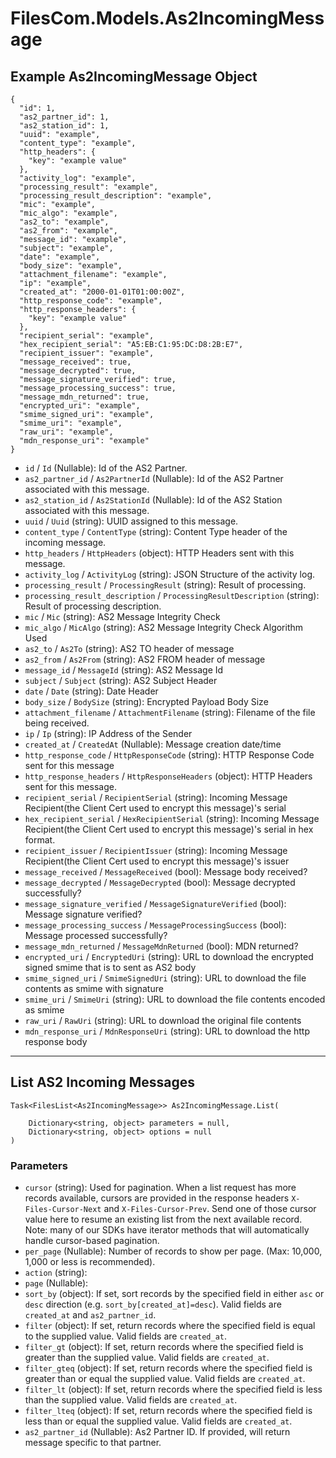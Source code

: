 # FilesCom.Models.As2IncomingMessage

## Example As2IncomingMessage Object

```
{
  "id": 1,
  "as2_partner_id": 1,
  "as2_station_id": 1,
  "uuid": "example",
  "content_type": "example",
  "http_headers": {
    "key": "example value"
  },
  "activity_log": "example",
  "processing_result": "example",
  "processing_result_description": "example",
  "mic": "example",
  "mic_algo": "example",
  "as2_to": "example",
  "as2_from": "example",
  "message_id": "example",
  "subject": "example",
  "date": "example",
  "body_size": "example",
  "attachment_filename": "example",
  "ip": "example",
  "created_at": "2000-01-01T01:00:00Z",
  "http_response_code": "example",
  "http_response_headers": {
    "key": "example value"
  },
  "recipient_serial": "example",
  "hex_recipient_serial": "A5:EB:C1:95:DC:D8:2B:E7",
  "recipient_issuer": "example",
  "message_received": true,
  "message_decrypted": true,
  "message_signature_verified": true,
  "message_processing_success": true,
  "message_mdn_returned": true,
  "encrypted_uri": "example",
  "smime_signed_uri": "example",
  "smime_uri": "example",
  "raw_uri": "example",
  "mdn_response_uri": "example"
}
```

* `id` / `Id`  (Nullable<Int64>): Id of the AS2 Partner.
* `as2_partner_id` / `As2PartnerId`  (Nullable<Int64>): Id of the AS2 Partner associated with this message.
* `as2_station_id` / `As2StationId`  (Nullable<Int64>): Id of the AS2 Station associated with this message.
* `uuid` / `Uuid`  (string): UUID assigned to this message.
* `content_type` / `ContentType`  (string): Content Type header of the incoming message.
* `http_headers` / `HttpHeaders`  (object): HTTP Headers sent with this message.
* `activity_log` / `ActivityLog`  (string): JSON Structure of the activity log.
* `processing_result` / `ProcessingResult`  (string): Result of processing.
* `processing_result_description` / `ProcessingResultDescription`  (string): Result of processing description.
* `mic` / `Mic`  (string): AS2 Message Integrity Check
* `mic_algo` / `MicAlgo`  (string): AS2 Message Integrity Check Algorithm Used
* `as2_to` / `As2To`  (string): AS2 TO header of message
* `as2_from` / `As2From`  (string): AS2 FROM header of message
* `message_id` / `MessageId`  (string): AS2 Message Id
* `subject` / `Subject`  (string): AS2 Subject Header
* `date` / `Date`  (string): Date Header
* `body_size` / `BodySize`  (string): Encrypted Payload Body Size
* `attachment_filename` / `AttachmentFilename`  (string): Filename of the file being received.
* `ip` / `Ip`  (string): IP Address of the Sender
* `created_at` / `CreatedAt`  (Nullable<DateTime>): Message creation date/time
* `http_response_code` / `HttpResponseCode`  (string): HTTP Response Code sent for this message
* `http_response_headers` / `HttpResponseHeaders`  (object): HTTP Headers sent for this message.
* `recipient_serial` / `RecipientSerial`  (string): Incoming Message Recipient(the Client Cert used to encrypt this message)'s serial
* `hex_recipient_serial` / `HexRecipientSerial`  (string): Incoming Message Recipient(the Client Cert used to encrypt this message)'s serial in hex format.
* `recipient_issuer` / `RecipientIssuer`  (string): Incoming Message Recipient(the Client Cert used to encrypt this message)'s issuer
* `message_received` / `MessageReceived`  (bool): Message body received?
* `message_decrypted` / `MessageDecrypted`  (bool): Message decrypted successfully?
* `message_signature_verified` / `MessageSignatureVerified`  (bool): Message signature verified?
* `message_processing_success` / `MessageProcessingSuccess`  (bool): Message processed successfully?
* `message_mdn_returned` / `MessageMdnReturned`  (bool): MDN returned?
* `encrypted_uri` / `EncryptedUri`  (string): URL to download the encrypted signed smime that is to sent as AS2 body
* `smime_signed_uri` / `SmimeSignedUri`  (string): URL to download the file contents as smime with signature
* `smime_uri` / `SmimeUri`  (string): URL to download the file contents encoded as smime
* `raw_uri` / `RawUri`  (string): URL to download the original file contents
* `mdn_response_uri` / `MdnResponseUri`  (string): URL to download the http response body


---

## List AS2 Incoming Messages

```
Task<FilesList<As2IncomingMessage>> As2IncomingMessage.List(
    
    Dictionary<string, object> parameters = null,
    Dictionary<string, object> options = null
)
```

### Parameters

* `cursor` (string): Used for pagination.  When a list request has more records available, cursors are provided in the response headers `X-Files-Cursor-Next` and `X-Files-Cursor-Prev`.  Send one of those cursor value here to resume an existing list from the next available record.  Note: many of our SDKs have iterator methods that will automatically handle cursor-based pagination.
* `per_page` (Nullable<Int64>): Number of records to show per page.  (Max: 10,000, 1,000 or less is recommended).
* `action` (string): 
* `page` (Nullable<Int64>): 
* `sort_by` (object): If set, sort records by the specified field in either `asc` or `desc` direction (e.g. `sort_by[created_at]=desc`). Valid fields are `created_at` and `as2_partner_id`.
* `filter` (object): If set, return records where the specified field is equal to the supplied value. Valid fields are `created_at`.
* `filter_gt` (object): If set, return records where the specified field is greater than the supplied value. Valid fields are `created_at`.
* `filter_gteq` (object): If set, return records where the specified field is greater than or equal the supplied value. Valid fields are `created_at`.
* `filter_lt` (object): If set, return records where the specified field is less than the supplied value. Valid fields are `created_at`.
* `filter_lteq` (object): If set, return records where the specified field is less than or equal the supplied value. Valid fields are `created_at`.
* `as2_partner_id` (Nullable<Int64>): As2 Partner ID.  If provided, will return message specific to that partner.
